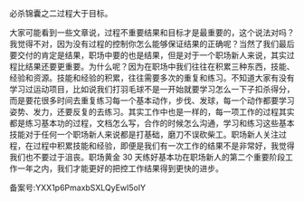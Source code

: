 必杀锦囊之二过程大于目标。

大家可能看到一些文章说，过程不重要结果和目标才是最重要的，这个说法对吗？我觉得不对，因为没有过程的控制你怎么能够保证结果的正确呢？当然了我们最后要交付的肯定是结果，职场中要的也是结果，但是对于一个职场新人来说，其实过程比结果还要更重要。为什么呢？因为在职场中我们往往在积累三种东西，技能、经验和资源。技能和经验的积累，往往需要多次的重复和练习。不知道大家有没有学习过运动项目，比如说我们打羽毛球不是一开始就要学习怎么一下子扣杀得分，而是要花很多时间去重复练习每一个基本动作，步伐、发球，每一个动作都要学习姿势、发力，还要反复的去练习。其实工作中也是一样的，每一项工作的过程其实都是练习基本功的过程，文档怎么写，合作的时候怎么沟通，学习和练习这些基本技能对于任何一个职场新人来说都是打基础，磨刀不误砍柴工。职场新人关注过程，在过程中积累技能和经验，即便是我们有一次工作的结果不是非常好，我觉得我们也不要过于沮丧。职场黄金 30 天练好基本功在职场新人的第二个重要阶段工作一年之内，我们才能更好的把控工作结果得到更快的进步。

备案号:YXX1p6PmaxbSXLQyEwI5olY